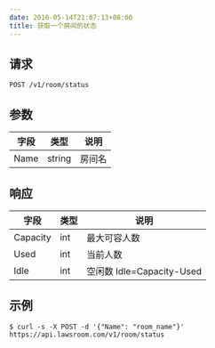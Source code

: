 ```yaml
---
date: 2016-05-14T21:07:13+08:00
title: 获取一个房间的状态
---
```


## 请求

```
POST /v1/room/status
```

## 参数

| 字段 | 类型 | 说明 |
| --- | --- | --- |
| Name | string | 房间名 |

## 响应

| 字段 | 类型 | 说明 |
| --- | --- | --- |
| Capacity | int | 最大可容人数 |
| Used | int | 当前人数 |
| Idle | int | 空闲数 Idle=Capacity-Used |

## 示例

```
$ curl -s -X POST -d '{"Name": "room_name"}' https://api.lawsroom.com/v1/room/status
```
